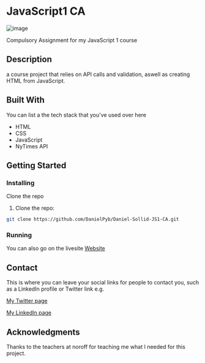 # JavaScript1 CA

![image](https://user-images.githubusercontent.com/52622303/164316813-4b12d99f-aeb7-4069-85cf-e72b3a50ac99.png)

Compulsory Assignment for my JavaScript 1 course

## Description

a course project that relies on API calls and validation, aswell as creating HTML from JavaScript.

## Built With

You can list a the tech stack that you've used over here

- HTML
- CSS
- JavaScript
- NyTimes API

## Getting Started

### Installing

Clone the repo

1. Clone the repo:

```bash
git clone https://github.com/DanielPyb/Daniel-Sollid-JS1-CA.git
```

### Running

You can also go on the livesite
[Website](https://kodeblokk.com/JS/index.html)

## Contact

This is where you can leave your social links for people to contact you, such as a LinkedIn profile or Twitter link e.g.

[My Twitter page](https://twitter.com/DanielP_Sollid)

[My LinkedIn page](https://www.linkedin.com/in/pybus/)


## Acknowledgments
Thanks to the teachers at noroff for teaching me what I needed for this project.
